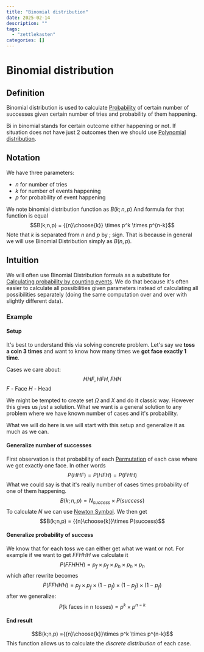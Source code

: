 ```yaml
---
title: "Binomial distribution"
date: 2025-02-14
description: ""
tags: 
  - "zettlekasten"
categories: []
---
```


# Binomial distribution
## Definition
Binomial distribution is used to calculate [Probability](Probability.md) of certain number of successes given certain number of tries and probability of them happening. 

Bi in binomial stands for certain outcome either happening or not. If situation does not have just 2 outcomes then we should use [Polynomial distribution](Polynomial%20distribution).

## Notation
We have three parameters:
- $n$ for number of tries
- $k$ for number of events happening
- $p$ for probability of event happening

We note binomial distribution function as $B(k;n,p)$
And formula for that function is equal
$$B(k;n,p) = {{n}\choose{k}} \times p^k \times p^{n-k}$$
Note that $k$ is separated from $n$ and $p$ by $;$ sign. That is because in general we will use Binomial Distribution simply as $B(n,p)$. 

## Intuition
We will often use Binomial Distribution formula as a substitute for [Calculating probability by counting events](Calculating%20probability%20by%20counting%20events.md). We do that because it's often easier to calculate all possibilities given parameters instead of calculating all possibilities separately (doing the same computation over and over with slightly different data).

### Example
#### Setup
It's best to understand this via solving concrete problem. Let's say we **toss a coin 3 times** and want to know how many times we **got face exactly 1 time**.

Cases we care about:
$${HHF, HFH, FHH}$$
$F$ - Face
$H$ - Head

We might be tempted to create set $\Omega$ and $X$ and do it classic way. However this gives us *just* a solution. What we want is a general solution to any problem where we have known number of cases and it's probability.

What we will do here is we will start with this setup and generalize it as much as we can. 

#### Generalize number of successes
First observation is that probability of each [Permutation](Permutation) of each case where we got exactly one face. In other words 
$$P(HHF) = P(HFH) = P(FHH)$$
What we could say is that it's really number of cases times probability of one of them happening. 
$$B(k;n,p) = N_{success} \times P(success)$$
To calculate $N$ we can use [Newton Symbol](Newton%20Symbol.md). We then get
$$B(k;n,p) = {{n}\choose{k}}\times P(success)$$
#### Generalize probability of success
We know that for each toss we can either get what we want or not. For example if we want to get $FFHHH$ we calculate it 
$$P(FFHHH) = p_f\times p_f\times p_h\times p_h\times p_h$$
which after rewrite becomes
$$P(FFHHH) = p_f\times p_f\times (1- p_f)\times (1-p_f)\times (1-p_f)$$
after we generalize:
$$P(\text{k faces in n tosses}) = p^k \times p^{n-k}$$
#### End result
$$B(k;n,p) ={{n}\choose{k}}\times p^k \times p^{n-k}$$
This function allows us to calculate the *discrete distribution* of each case.

